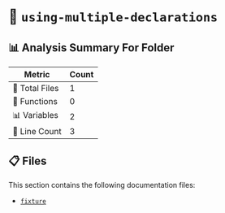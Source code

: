 # 📁 `using-multiple-declarations`

## 📊 Analysis Summary For Folder

| Metric | Count |
|--------|-------|
| 📁 Total Files | 1 |
| 🔧 Functions | 0 |
| 📊 Variables | 2 |
| 🔢 Line Count | 3 |


## 📋 Files

This section contains the following documentation files:

- [`fixture`](./fixture.md)